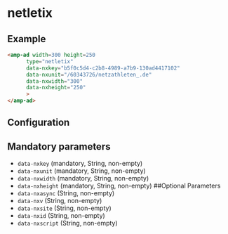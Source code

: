 <!---
Copyright 2016 The AMP HTML Authors. All Rights Reserved.

Licensed under the Apache License, Version 2.0 (the "License");
you may not use this file except in compliance with the License.
You may obtain a copy of the License at

      http://www.apache.org/licenses/LICENSE-2.0

Unless required by applicable law or agreed to in writing, software
distributed under the License is distributed on an "AS-IS" BASIS,
WITHOUT WARRANTIES OR CONDITIONS OF ANY KIND, either express or implied.
See the License for the specific language governing permissions and
limitations under the License.
-->

# netletix

## Example

```html
<amp-ad width=300 height=250
      type="netletix"
      data-nxkey="b5f0c5d4-c2b8-4989-a7b9-130ad4417102"
      data-nxunit="/60343726/netzathleten_.de"
      data-nxwidth="300"
      data-nxheight="250"
      >
</amp-ad>
```

## Configuration

## Mandatory parameters
- ```data-nxkey``` (mandatory, String, non-empty)
- ```data-nxunit``` (mandatory, String, non-empty)
- ```data-nxwidth``` (mandatory, String, non-empty)
- ```data-nxheight``` (mandatory, String, non-empty)
##Optional Parameters 
- ```data-nxasync``` (String, non-empty)
- ```data-nxv``` (String, non-empty)
- ```data-nxsite``` (String, non-empty)
- ```data-nxid``` (String, non-empty)
- ```data-nxscript``` (String, non-empty)